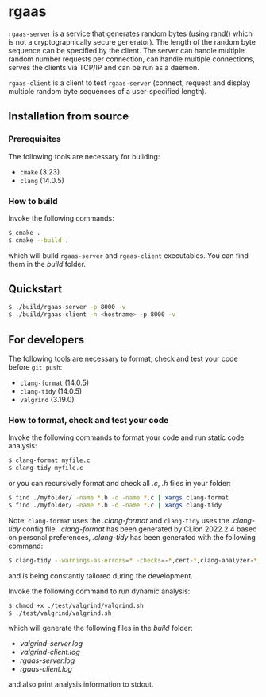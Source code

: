 # rgaas

`rgaas-server` is a service that generates random bytes (using rand() which is not a cryptographically secure generator). The length of the random byte sequence can be specified by the client. The server can handle multiple
random number requests per connection, can handle multiple connections, serves the clients via TCP/IP and can be run as a daemon.

`rgaas-client` is a client to test `rgaas-server` (connect, request and display multiple random byte
sequences of a user-specified length).

## Installation from source

### Prerequisites

The following tools are necessary for building:

- `cmake` (3.23)
- `clang` (14.0.5)

### How to build

Invoke the following commands:

```bash
$ cmake .
$ cmake --build .
```

which will build `rgaas-server` and `rgaas-client` executables. You can find them in the _build_ folder.

## Quickstart

```bash
$ ./build/rgaas-server -p 8000 -v
$ ./build/rgaas-client -n <hostname> -p 8000 -v
```

## For developers

The following tools are necessary to format, check and test your code before `git push`:

- `clang-format` (14.0.5)
- `clang-tidy` (14.0.5)
- `valgrind` (3.19.0)

### How to format, check and test your code

Invoke the following commands to format your code and run static code analysis:

```bash
$ clang-format myfile.c
$ clang-tidy myfile.c
```
or you can recursively format and check all _.c_, _.h_ files in your folder:

```bash
$ find ./myfolder/ -name *.h -o -name *.c | xargs clang-format
$ find ./myfolder/ -name *.h -o -name *.c | xargs clang-tidy
```

Note: `clang-format` uses the _.clang-format_ and `clang-tidy` uses the _.clang-tidy_ config file.
_.clang-format_ has been generated by CLion 2022.2.4 based on personal preferences, _.clang-tidy_ has been generated with the following command:
```bash
$ clang-tidy --warnings-as-errors=* -checks=-*,cert-*,clang-analyzer-*,llvm-*,misc-*,modernize-*,performance-*,portability-*,readability-*,-llvmlibc-restrict-system-libc-headers,-readability-identifier-length,-llvm-header-guard --dump-config > .clang-tidy
```

and is being constantly tailored during the development.

Invoke the following command to run dynamic analysis:

```bash
$ chmod +x ./test/valgrind/valgrind.sh
$ ./test/valgrind/valgrind.sh
```

which will generate the following files in the _build_ folder:

- _valgrind-server.log_
- _valgrind-client.log_
- _rgaas-server.log_
- _rgaas-client.log_

and also print analysis information to stdout.